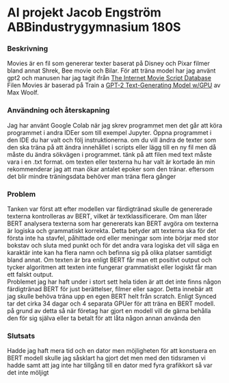 # AI projekt Jacob Engström ABBindustrygymnasium 180S

### Beskrivning

Movies är en fil som genererar texter baserat på Disney och Pixar filmer bland annat Shrek, Bee movie och Bilar. För att träna model har jag använt gpt2 och manusen har jag tagit ifrån [The Internet Movie Script Database](https://www.imsdb.com)
Filen Movies är baserad på Train a [GPT-2 Text-Generating Model w/GPU](https://colab.research.google.com/drive/1VLG8e7YSEwypxU-noRNhsv5dW4NfTGce) av Max Woolf.


### Användning och återskapning

Jag har använt Google Colab när jag skrev programmet men det går att köra programmet i andra IDEer som till exempel Jupyter. Öppna programmet i den IDE du har valt och följ instruktionerna. om du vill ändra de texter som den ska träna på att ändra innehållet i scripts eller lägg till en ny fil men då måste du ändra sökvägen i programmet. tänk på att filen med text måste vara i en .txt format. om texten eller texterna hu har valt är kortade än min rekommenderar jag att man ökar antalet epoker som den tränar. eftersom det blir mindre träningsdata behöver man träna flera gånger


### Problem

Tanken var först att efter modellen var färdigtränad skulle de genererade texterna kontrolleras av BERT, vilket är textklassificerare. Om man låter BERT analysera texterna som har genererats kan BERT avgöra om texterna är logiska och grammatiskt korrekta. Detta betyder att texterna ska för det första inte ha stavfel, påhittade ord eller meningar som inte börjar med stor bokstav och sluta med punkt och för det andra vara logiska det vill säga en karaktär inte kan ha flera namn och befinna sig på olika platser samtidigt bland annat. Om texten är bra enligt BERT får man ett positivt output och tycker algoritmen att texten inte fungerar grammatiskt eller logiskt får man ett falskt output.  
Problemet jag har haft under i stort sett hela tiden är att det inte finns någon färdigtränad BERT för just berättelser, filmer eller sagor. Detta innebär att jag skulle behöva träna upp en egen BERT helt från scratch. Enligt Synced tar det cirka 34 dagar och 4 separata GPUer för att träna en BERT modell. på grund av detta så när företag har gjort en modell vill de gärna behålla den för sig själva eller ta betalt för att låta någon annan använda den


### Slutsats

Hadde jag haft mera tid och en dator men möjligheten för att konstuera en BERT modell skulle jag såsklart ha gjort det men med den tidsramen vi hadde samt att jag inte har tillgång till en dator med fyra grafikkort så var det inte möljigt